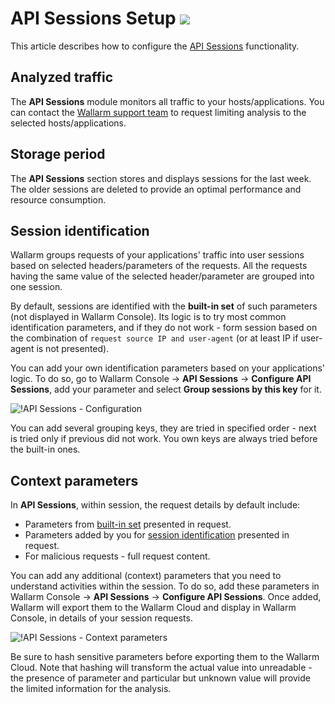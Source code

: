 # API Sessions Setup <a href="../../about-wallarm/subscription-plans/#waap-and-advanced-api-security"><img src="../../images/api-security-tag.svg" style="border: none;"></a>

This article describes how to configure the [API Sessions](overview.md) functionality.

## Analyzed traffic

The **API Sessions** module monitors all traffic to your hosts/applications. You can contact the [Wallarm support team](mailto:support@wallarm.com) to request limiting analysis to the selected hosts/applications.

## Storage period

The **API Sessions** section stores and displays sessions for the last week. The older sessions are deleted to provide an optimal performance and resource consumption.

## Session identification

Wallarm groups requests of your applications' traffic into user sessions based on selected headers/parameters of the requests. All the requests having the same value of the selected header/parameter are grouped into one session.

By default, sessions are identified with the **built-in set** of such parameters (not displayed in Wallarm Console). Its logic is to try most common identification parameters, and if they do not work - form session based on the combination of `request source IP and user-agent` (or at least IP if user-agent is not presented).

You can add your own identification parameters based on your applications' logic. To do so, go to Wallarm Console → **API Sessions** → **Configure API Sessions**, add your parameter and select **Group sessions by this key** for it.

![!API Sessions - Configuration](../images/api-sessions/api-sessions-settings.png)

You can add several grouping keys, they are tried in specified order - next is tried only if previous did not work. You own keys are always tried before the built-in ones.

## Context parameters

In **API Sessions**, within session, the request details by default include: 

* Parameters from [built-in set](#session-identification) presented in request.
* Parameters added by you for [session identification](#session-identification) presented in request.
* For malicious requests - full request content.

You can add any additional (context) parameters that you need to understand activities within the session. To do so, add these parameters in Wallarm Console → **API Sessions** → **Configure API Sessions**. Once added, Wallarm will export them to the Wallarm Cloud and display in Wallarm Console, in details of your session requests.

![!API Sessions - Context parameters](../images/api-sessions/api-sessions-context-parameters.png)

Be sure to hash sensitive parameters before exporting them to the Wallarm Cloud. Note that hashing will transform the actual value into unreadable - the presence of parameter and particular but unknown value will provide the limited information for the analysis.
